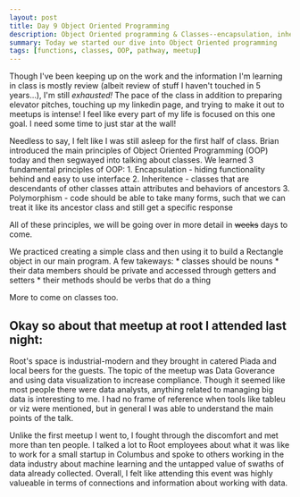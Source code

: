 ```yaml
---
layout: post
title: Day 9 Object Oriented Programming
description: Object Oriented programming & Classes--encapsulation, inheritence, & polymorphism 
summary: Today we started our dive into Object Oriented programming
tags: [functions, classes, OOP, pathway, meetup]
---
```

Though I've been keeping up on the work and the information I'm learning in class is mostly review (albeit review of stuff I haven't touched in 5 years...), I'm still *exhausted!* The pace of the class in addition to preparing elevator pitches, touching up my linkedin page, and trying to make it out to meetups is intense! I feel like every part of my life is focused on this one goal. I need some time to just star at the wall! 

Needless to say, I felt like I was still asleep for the first half of class. Brian introduced the main principles of Object Oriented Programming (OOP) today and then segwayed into talking about classes. We learned 3 fundamental principles of OOP:
	1. Encapsulation - hiding functionality behind and easy to use interface
	2. Inheritence - classes that are descendants of other classes attain attributes and behaviors of ancestors
	3. Polymorphism - code should be able to take many forms, such that we can treat it like its ancestor class and still get a specific response

All of these principles, we will be going over in more detail in <del>weeks</del> days to come. 

We practiced creating a simple class and then using it to build a Rectangle object in our main program. A few takeways: 
	* classes should be nouns
	* their data members should be private and accessed through getters and setters
	* their methods should be verbs that do a thing

More to come on classes too. 

## Okay so about that meetup at root I attended last night: 

Root's space is industrial-modern and they brought in catered Piada and local beers for the guests. The topic of the meetup was Data Goverance and using data visualization to increase compliance. Though it seemed like most people there were data analysts, anything related to managing big data is interesting to me. I had no frame of reference when tools like tableu or viz were mentioned, but in general I was able to understand the main points of the talk. 

Unlike the first meetup I went to, I fought through the discomfort and met more than ten people. I talked a lot to Root employees about what it was like to work for a small startup in Columbus and spoke to others working in the data industry about machine learning and the untapped value of swaths of data already collected. Overall, I felt like attending this event was highly valueable in terms of connections and information about working with data. 




